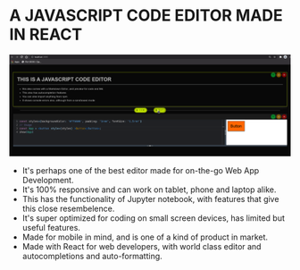 # A JAVASCRIPT CODE EDITOR MADE IN REACT

![image of editor](editor.png)

- It's perhaps one of the best editor made for on-the-go Web App Development.
- It's 100% responsive and can work on tablet, phone and laptop alike.
- This has the functionality of Jupyter notebook, with features that give this close resembelence.
- It's super optimized for coding on small screen devices, has limited but useful features.
- Made for mobile in mind, and is one of a kind of product in market.
- Made with React for web developers, with world class editor and autocompletions and auto-formatting.